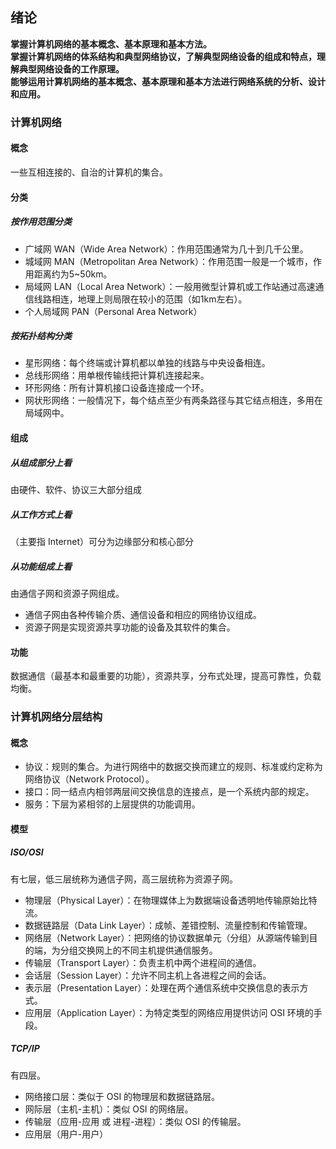 ## 绪论
**掌握计算机网络的基本概念、基本原理和基本方法。**  
**掌握计算机网络的体系结构和典型网络协议，了解典型网络设备的组成和特点，理解典型网络设备的工作原理。**  
**能够运用计算机网络的基本概念、基本原理和基本方法进行网络系统的分析、设计和应用。**

### 计算机网络
#### 概念
一些互相连接的、自治的计算机的集合。

#### 分类
##### 按作用范围分类
* 广域网 WAN（Wide Area Network）：作用范围通常为几十到几千公里。
* 城域网 MAN（Metropolitan Area Network）：作用范围一般是一个城市，作用距离约为5~50km。
* 局域网 LAN（Local Area Network）：一般用微型计算机或工作站通过高速通信线路相连，地理上则局限在较小的范围（如1km左右）。
* 个人局域网 PAN（Personal Area Network）

##### 按拓扑结构分类
* 星形网络：每个终端或计算机都以单独的线路与中央设备相连。
* 总线形网络：用单根传输线把计算机连接起来。
* 环形网络：所有计算机接口设备连接成一个环。
* 网状形网络：一般情况下，每个结点至少有两条路径与其它结点相连，多用在局域网中。

#### 组成
##### 从组成部分上看
由硬件、软件、协议三大部分组成
##### 从工作方式上看
（主要指 Internet）可分为边缘部分和核心部分
##### 从功能组成上看
由通信子网和资源子网组成。
* 通信子网由各种传输介质、通信设备和相应的网络协议组成。
* 资源子网是实现资源共享功能的设备及其软件的集合。

#### 功能
数据通信（最基本和最重要的功能），资源共享，分布式处理，提高可靠性，负载均衡。

### 计算机网络分层结构
#### 概念
* 协议：规则的集合。为进行网络中的数据交换而建立的规则、标准或约定称为网络协议（Network Protocol）。
* 接口：同一结点内相邻两层间交换信息的连接点，是一个系统内部的规定。
* 服务：下层为紧相邻的上层提供的功能调用。

#### 模型
#####  ISO/OSI
有七层，低三层统称为通信子网，高三层统称为资源子网。
* 物理层（Physical Layer）：在物理媒体上为数据端设备透明地传输原始比特流。
* 数据链路层（Data Link Layer）：成帧、差错控制、流量控制和传输管理。
* 网络层（Network Layer）：把网络的协议数据单元（分组）从源端传输到目的端，为分组交换网上的不同主机提供通信服务。
* 传输层（Transport Layer）：负责主机中两个进程间的通信。
* 会话层（Session Layer）：允许不同主机上各进程之间的会话。
* 表示层（Presentation Layer）：处理在两个通信系统中交换信息的表示方式。
* 应用层（Application Layer）：为特定类型的网络应用提供访问 OSI 环境的手段。

##### TCP/IP
有四层。
* 网络接口层：类似于 OSI 的物理层和数据链路层。
* 网际层（主机-主机）：类似 OSI 的网络层。
* 传输层（应用-应用 或 进程-进程）：类似 OSI 的传输层。
* 应用层（用户-用户）
